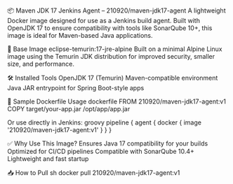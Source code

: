 📦 Maven JDK 17 Jenkins Agent – 210920/maven-jdk17-agent
A lightweight Docker image designed for use as a Jenkins build agent. Built with OpenJDK 17 to ensure compatibility with tools like SonarQube 10+, this image is ideal for Maven-based Java applications.

🔧 Base Image
eclipse-temurin:17-jre-alpine
Built on a minimal Alpine Linux image using the Temurin JDK distribution for improved security, smaller size, and performance.

🛠️ Installed Tools
OpenJDK 17 (Temurin)
Maven-compatible environment
Java JAR entrypoint for Spring Boot-style apps

🧪 Sample Dockerfile Usage
dockerfile
FROM 210920/maven-jdk17-agent:v1
COPY target/your-app.jar /opt/app/app.jar

Or use directly in Jenkins:
groovy
pipeline {
  agent {
    docker {
      image '210920/maven-jdk17-agent:v1'
    }
  }
}

✅ Why Use This Image?
Ensures Java 17 compatibility for your builds
Optimized for CI/CD pipelines
Compatible with SonarQube 10.4+
Lightweight and fast startup

📥 How to Pull
sh docker pull 210920/maven-jdk17-agent:v1
